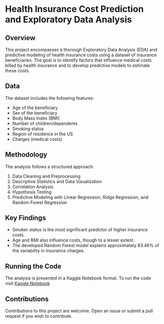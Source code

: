 # Health Insurance Cost Prediction and Exploratory Data Analysis

## Overview
This project encompasses a thorough Exploratory Data Analysis (EDA) and predictive modeling of health insurance costs using a dataset of insurance beneficiaries. The goal is to identify factors that influence medical costs billed by health insurance and to develop predictive models to estimate these costs.

## Data
The dataset includes the following features:
- Age of the beneficiary
- Sex of the beneficiary
- Body Mass Index (BMI)
- Number of children/dependents
- Smoking status
- Region of residence in the US
- Charges (medical costs)

## Methodology
The analysis follows a structured approach:
1. Data Cleaning and Preprocessing
2. Descriptive Statistics and Data Visualization
3. Correlation Analysis
4. Hypothesis Testing
5. Predictive Modeling with Linear Regression, Ridge Regression, and Random Forest Regression

## Key Findings
- Smoker status is the most significant predictor of higher insurance costs.
- Age and BMI also influence costs, though to a lesser extent.
- The developed Random Forest model explains approximately 83.46% of the variability in insurance charges.

## Running the Code
The analysis is presented in a Kaggle Notebook format. To run the code visit [Kaggle Notebook](https://www.kaggle.com/code/pratheekshanath/eda-insurance-premium-code/notebook)

## Contributions
Contributions to this project are welcome. Open an issue or submit a pull request if you wish to contribute.

